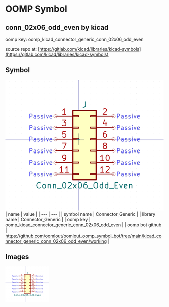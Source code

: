 # OOMP Symbol  
## conn_02x06_odd_even  by kicad  
  
oomp key: oomp_kicad_connector_generic_conn_02x06_odd_even  
  
source repo at: [https://gitlab.com/kicad/libraries/kicad-symbols](https://gitlab.com/kicad/libraries/kicad-symbols)  
## Symbol  
  
[![working.png](working_600.png)](working.png)  
| name | value | 
| --- | --- | 
| symbol name | Connector_Generic | 
| library name | Connector_Generic | 
| oomp key | oomp_kicad_connector_generic_conn_02x06_odd_even | 
| oomp bot github | https://github.com/oomlout/oomlout_oomp_symbol_bot/tree/main/kicad_connector_generic_conn_02x06_odd_even/working | 
## Images  
  
[![working.png](working_140.png)](working.png)  
